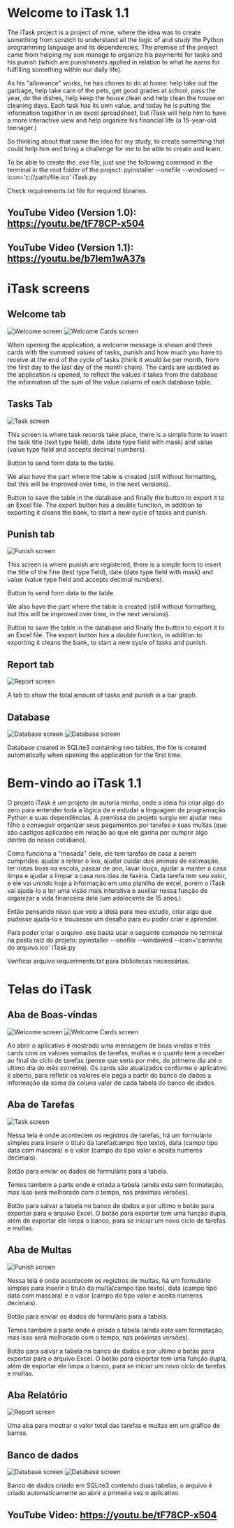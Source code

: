 # Welcome to iTask 1.1

The iTask project is a project of mine, where the idea was to create something from scratch to understand all the logic of and study the Python programming language and its dependencies.
The premise of the project came from helping my son manage to organize his payments for tasks and his punish (which are punishments applied in relation to what he earns for fulfilling something within our daily life).

As his "allowance" works, he has chores to do at home: help take out the garbage, help take care of the pets, get good grades at school, pass the year, do the dishes, help keep the house clean and help clean the house on cleaning days. Each task has its own value, and today he is putting the information together in an excel spreadsheet, but iTask will help him to have a more interactive view and help organize his financial life (a 15-year-old teenager.)

So thinking about that came the idea for my study, to create something that could help him and bring a challenge for me to be able to create and learn.

To be able to create the .exe file, just use the following command in the terminal in the root folder of the project:
pyinstaller --onefile --windowed --icon='c://path/file.ico' iTask.py

Check requirements.txt file for required libraries.

## YouTube Video (Version 1.0): https://youtu.be/tF78CP-x504
## YouTube Video (Version 1.1): https://youtu.be/b7lem1wA37s

# iTask screens

## Welcome tab

![Welcome screen](image/tab_welcome.png)
![Welcome Cards screen](image/cards.png)

When opening the application, a welcome message is shown and three cards with the summed values of tasks, punish and how much you have to receive at the end of the cycle of tasks (think it would be per month, from the first day to the last day of the month chain).
The cards are updated as the application is opened, to reflect the values it takes from the database the information of the sum of the value column of each database table.

## Tasks Tab

![Task screen](image/tab_task.png)

This screen is where task records take place, there is a simple form to insert the task title (text type field), date (date type field with mask) and value (value type field and accepts decimal numbers).

Button to send form data to the table.

We also have the part where the table is created (still without formatting, but this will be improved over time, in the next versions).

Button to save the table in the database and finally the button to export it to an Excel file.
The export button has a double function, in addition to exporting it cleans the bank, to start a new cycle of tasks and punish.

## Punish tab

![Punish screen](image/tab_punish.png)

This screen is where punish are registered, there is a simple form to insert the title of the fine (text type field), date (date type field with mask) and value (value type field and accepts decimal numbers).

Button to send form data to the table.

We also have the part where the table is created (still without formatting, but this will be improved over time, in the next versions).

Button to save the table in the database and finally the button to export it to an Excel file.
The export button has a double function, in addition to exporting it cleans the bank, to start a new cycle of tasks and punish.

## Report tab

![Report screen](image/report.png)

A tab to show the total amount of tasks and punish in a bar graph.

## Database

![Database screen](image/database.png)
![Database screen](image/database2.png)

Database created in SQLite3 containing two tables, the file is created automatically when opening the application for the first time.

# Bem-vindo ao iTask 1.1

O projeto iTask é um projeto de autoria minha, onde a ideia foi criar algo do zero para entender toda a lógica de e estudar a linguagem de programação Python e suas dependências.
A premissa do projeto surgiu em ajudar meu filho a conseguir organizar seus pagamentos por tarefas e suas multas (que são castigos aplicados em relação ao que ele ganha por cumprir algo dentro do nosso cotidiano).

Como funciona a "mesada" dele, ele tem tarefas de casa a serem cumpridas: ajudar a retirar o lixo, ajudar cuidar dos animais de estimação, ter notas boas na escola, passar de ano, lavar louça, ajudar a manter a casa limpa e ajudar a limpar a casa nos dias de faxina. Cada tarefa tem seu valor, e ele vai unindo hoje a informação em uma planilha de excel, porém o iTask vai ajuda-lo a ter uma visão mais interativa e auxiliar nessa função de organizar a vida financeira dele (um adolecente de 15 anos.)

Então pensando nisso que veio a ideia para meu estudo, criar algo que pudesse ajuda-lo e trouxesse um desafio para eu poder criar e aprender.

Para poder criar o arquivo .exe basta usar o seguinte comando no terminal na pasta raiz do projeto:
pyinstaller --onefile --windowed --icon='caminho do arquivo.ico' iTask.py

Verificar arquivo requeriments.txt para bibliotecas necessárias.

# Telas do iTask

## Aba de Boas-vindas

![Welcome screen](image/tab_welcome.png)
![Welcome Cards screen](image/cards.png)

Ao abrir o aplicativo é mostrado uma mensagem de boas vindas e três cards com os valores somados de tarefas, multas e o quanto tem a receber ao final do ciclo de tarefas (pense que seria por mês, do primeiro dia até o ultimo dia do mês corrente).
Os cards são atualizados conforme o aplicativo é aberto, para refletir os valores ele pega a partir do banco de dados a informação da soma da coluna valor de cada tabela do banco de dados.

## Aba de Tarefas

![Task screen](image/tab_task.png)

Nessa tela é onde acontecem os registros de tarefas, há um formulário simples para inserir o titulo da tarefa(campo tipo texto), data (campo tipo data com mascara) e o valor (campo do tipo valor e aceita numeros decimais).

Botão para enviar os dados do formulário para a tabela.

Temos também a parte onde é criada a tabela (ainda esta sem formatação, mas isso será melhorado com o tempo, nas próximas versões).

Botão para salvar a tabela no banco de dados e por ultimo o botão para exportar para o arquivo Excel.
O botão para exportar tem uma função dupla, além de exportar ele limpa o banco, para se iniciar um novo ciclo de tarefas e multas.

## Aba de Multas

![Punish screen](image/tab_punish.png)

Nessa tela é onde acontecem os registros de multas, há um formulário simples para inserir o titulo da multa(campo tipo texto), data (campo tipo data com mascara) e o valor (campo do tipo valor e aceita numeros decimais).

Botão para enviar os dados do formulário para a tabela.

Temos também a parte onde é criada a tabela (ainda esta sem formatação, mas isso será melhorado com o tempo, nas próximas versões).

Botão para salvar a tabela no banco de dados e por ultimo o botão para exportar para o arquivo Excel.
O botão para exportar tem uma função dupla, além de exportar ele limpa o banco, para se iniciar um novo ciclo de tarefas e multas.

## Aba Relatório

![Report screen](image/report.png)

Uma aba para mostrar o valor total das tarefas e multas em um gráfico de barras.

## Banco de dados 

![Database screen](image/database.png)
![Database screen](image/database2.png)

Banco de dados criado em SQLite3 contendo duas tabelas, o arquivo é criado automaticamente ao abrir a primeira vez o aplicativo.

## YouTube Video: https://youtu.be/tF78CP-x504